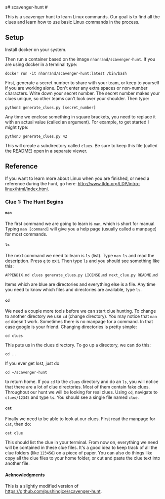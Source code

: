 s# scavenger-hunt #

This is a scavenger hunt to learn Linux commands. Our goal is to find all
the clues and learn how to use basic Linux commands in the process. 


## Setup ##

Install docker on your system.

Then run a container based on the image `nharrand/scavenger-hunt`. If you are using docker in a terminal type:

    docker run -it nharrand/scavenger-hunt:latest /bin/bash

First, generate a secret number to share with your team, or keep to yourself if you are working alone. Don't enter any extra spaces or non-number characters. Write down your secret number. The secret number makes your clues unique, so other teams can't look over your shoulder. 
Then type:

    python3 generate_clues.py [secret_number]

Any time we enclose something in square brackets, you need to replace it
with an actual value (called an argument). For example, to get started I
might type:

    python3 generate_clues.py 42

This will create a subdirectory called `clues`. Be sure to keep this file
(called the README) open in a separate viewer.

## Reference ##

If you want to learn more about Linux when you are finished, or need a reference
during the hunt, go here: http://www.tldp.org/LDP/intro-linux/html/index.html.

### Clue 1: The Hunt Begins ###

#### `man` ####

The first command we are going to learn is `man`, which is short for manual.
Typing `man [command]` will give you a help page (usually called a manpage)
for most commands.

#### `ls` ####

The next command we need to learn is `ls` (list). Type `man ls` and read the
description. Press `q` to exit. Then type `ls` and you should see something
like this:

    APPENDIX.md clues generate_clues.py LICENSE.md next_clue.py README.md

Items which are blue are directories and everything else is a file. Any time
you need to know which files and directories are available, type `ls`.

#### `cd` ####

We need a couple more tools before we can start clue hunting. To change to
another directory we use `cd` (change directory). You may notice that
`man cd` doesn't work. Sometimes there is no manpage for a command. In that
case google is your friend. Changing directories is pretty simple:

    cd clues

This puts us in the clues directory. To go up a directory, we can do this:

    cd ..

If you ever get lost, just do

    cd ~/scavenger-hunt

to return home. If you `cd` to the `clues` directory and do an `ls`, you
will notice that there are a lot of clue directories. Most of them contain
fake clues. Throughout our hunt we will be looking for real clues. Using
`cd`, navigate to `clues/12345` and type `ls`. You should see a single
file named `clue`.

#### `cat` ####

Finally we need to be able to look at our clues. First read the manpage for
`cat`, then do:

    cat clue

This should list the clue in your terminal. From now on, everything we need
will be contained in these clue files. It's a good idea to keep track of
all the clue folders (like `123456`) on a piece of paper. You can also do
things like copy all the clue files to your home folder, or cut and paste
the clue text into another file.



#### Acknowledgments

This is a slightly modified version of https://github.com/pushingice/scavenger-hunt.

